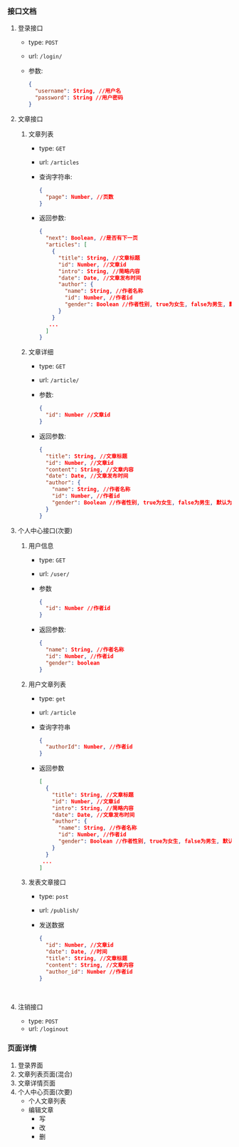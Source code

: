 ### 接口文档

1. 登录接口

   - type: `POST`


   - url: `/login/`

   - 参数: 

     ```json
     {
       "username": String, //用户名
       "password": String //用户密码
     }
     ```

2. 文章接口

   1. 文章列表

      - type: `GET`

      - url: `/articles`

      - 查询字符串: 

        ```json
        {
          "page": Number, //页数
        }
        ```

      - 返回参数: 

        ```json
        {
          "next": Boolean, //是否有下一页
          "articles": [
            {
              "title": String, //文章标题
              "id": Number, //文章id
              "intro": String, //简略内容
              "date": Date, //文章发布时间
              "author": {
                "name": String, //作者名称
                "id": Number, //作者id
                "gender": Boolean //作者性别, true为女生, false为男生, 默认为true
              }
            }
           ...
          ]
        }
        ```

   2. 文章详细

      - type: `GET`

      - url: `/article/`

      - 参数: 

        ```json
        {
          "id": Number //文章id
        }
        ```

      - 返回参数:

        ```json
        {
          "title": String, //文章标题
          "id": Number, //文章id
          "content": String, //文章内容
          "date": Date, //文章发布时间
          "author": {
            "name": String, //作者名称
            "id": Number, //作者id
            "gender": Boolean //作者性别, true为女生, false为男生, 默认为true
          }
        }
        ```

3. 个人中心接口(次要)

   1. 用户信息

      - type: `GET`

      - url: `/user/`

      - 参数

        ```json
        {
          "id": Number //作者id
        }
        ```

      - 返回参数:

        ```json
        {
          "name": String, //作者名称
          "id": Number, //作者id
          "gender": boolean
        }
        ```

   2. 用户文章列表

      - type: `get`

      - url: `/article`

      - 查询字符串

        ```json
        {
          "authorId": Number, //作者id
        }
        ```

      - 返回参数

        ```json
        [
          {
            "title": String, //文章标题
            "id": Number, //文章id
            "intro": String, //简略内容
            "date": Date, //文章发布时间
            "author": {
              "name": String, //作者名称
              "id": Number, //作者id
              "gender": Boolean //作者性别, true为女生, false为男生, 默认为true
            }
          }
         ...
        ]
        ```

   3. 发表文章接口

      - type: `post`

      - url: `/publish/`

      - 发送数据

        ```json
        {
          "id": Number, //文章id
          "date": Date, //时间
          "title": String, //文章标题
          "content": String, //文章内容
          "author_id": Number //作者id
        }
        ```

        ​

4. 注销接口

   - type: `POST`
   - url: `/loginout`


### 页面详情

1. 登录界面
2. 文章列表页面(混合)
3. 文章详情页面
4. 个人中心页面(次要)
   - 个人文章列表
   - 编辑文章
     - 写
     - 改
     - 删